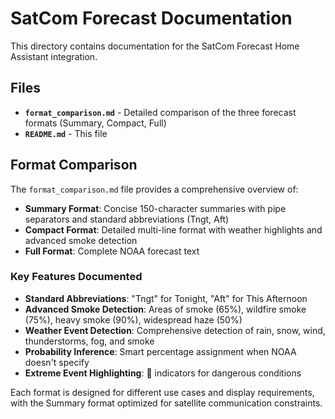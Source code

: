 # SatCom Forecast Documentation

This directory contains documentation for the SatCom Forecast Home Assistant integration.

## Files

- **`format_comparison.md`** - Detailed comparison of the three forecast formats (Summary, Compact, Full)
- **`README.md`** - This file

## Format Comparison

The `format_comparison.md` file provides a comprehensive overview of:

- **Summary Format**: Concise 150-character summaries with pipe separators and standard abbreviations (Tngt, Aft)
- **Compact Format**: Detailed multi-line format with weather highlights and advanced smoke detection
- **Full Format**: Complete NOAA forecast text

### Key Features Documented

- **Standard Abbreviations**: "Tngt" for Tonight, "Aft" for This Afternoon
- **Advanced Smoke Detection**: Areas of smoke (65%), wildfire smoke (75%), heavy smoke (90%), widespread haze (50%)
- **Weather Event Detection**: Comprehensive detection of rain, snow, wind, thunderstorms, fog, and smoke
- **Probability Inference**: Smart percentage assignment when NOAA doesn't specify
- **Extreme Event Highlighting**: 🚨 indicators for dangerous conditions

Each format is designed for different use cases and display requirements, with the Summary format optimized for satellite communication constraints. 